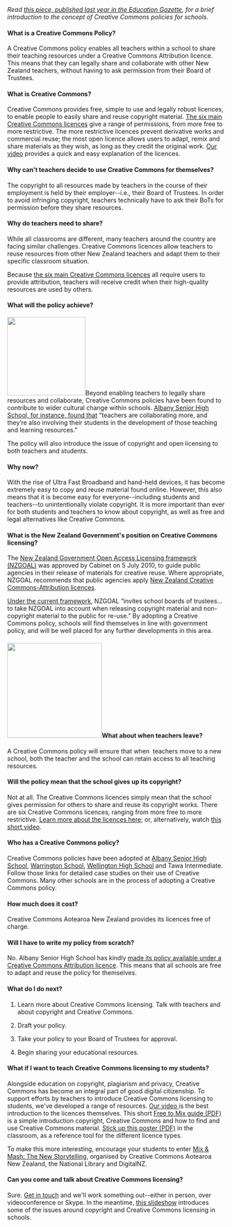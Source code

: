 <html><body><em>Read <a href="http://creativecommons.org.nz/2012/09/creative-commons-for-new-zealand-schools/">this piece, published last year in the Education Gazette</a>, for a brief introduction to the concept of Creative Commons policies for schools.</em>

<h4>What is a Creative Commons Policy?</h4>

A Creative Commons policy enables all teachers within a school to share their teaching resources under a Creative Commons Attribution licence. This means that they can legally share and collaborate with other New Zealand teachers, without having to ask permission from their Board of Trustees.

<h4>What is Creative Commons?</h4>

Creative Commons provides free, simple to use and legally robust licences, to enable people to easily share and reuse copyright material. <a href="http://creativecommons.org.nz/licences/licences-explained/" target="_blank">The six main Creative Commons licences</a> give a range of permissions, from more free to more restrictive. The more restrictive licences prevent derivative works and commercial reuse; the most open licence allows users to adapt, remix and share materials as they wish, as long as they credit the original work. <a href="http://vimeo.com/25684782">Our video</a> provides a quick and easy explanation of the licences.

<h4>Why can't teachers decide to use Creative Commons for themselves?</h4>

The copyright to all resources made by teachers in the course of their employment is held by their employer--i.e., their Board of Trustees. In order to avoid infringing copyright, teachers technically have to ask their BoTs for permission before they share resources.

<h4>Why do teachers need to share?</h4>

While all classrooms are different, many teachers around the country are facing similar challenges. Creative Commons licences allow teachers to reuse resources from other New Zealand teachers and adapt them to their specific classroom situation.



Because <a href="http://creativecommons.org.nz/licences/licences-explained/" target="_blank">the six main Creative Commons licences</a> all require users to provide attribution, teachers will receive credit when their high-quality resources are used by others.

<h4>What will the policy achieve?</h4>

<a href="http://creativecommons.org.nz/wp-content/uploads/2012/10/cc.large_.png"><img class="wp-image-2249 alignright" title="cc.large" src="http://creativecommons.org.nz/wp-content/uploads/2012/10/cc.large_-300x300.png" alt="" width="180" height="180"></a>Beyond enabling teachers to legally share resources and collaborate, Creative Commons policies have been found to contribute to wider cultural change within schools. <a href="http://creativecommons.org.nz/2012/07/albany-senior-high-school/" target="_blank">Albany Senior High School, for instance, found that</a> "teachers are collaborating more, and they’re also involving their students in the development of those teaching and learning resources."



The policy will also introduce the issue of copyright and open licensing to both teachers and students.

<h4>Why now?</h4>

With the rise of Ultra Fast Broadband and hand-held devices, it has become extremely easy to copy and reuse material found online. However, this also means that it is become easy for everyone--including students and teachers--to unintentionally violate copyright. It is more important than ever for both students and teachers to know about copyright, as well as free and legal alternatives like Creative Commons.

<h4>What is the New Zealand Government's position on Creative Commons licensing?</h4>

The <a href="http://ict.govt.nz/guidance-and-resources/information-and-data/nzgoal" target="_blank">New Zealand Government Open Access Licensing framework (NZGOAL)</a> was approved by Cabinet on 5 July 2010, to guide public agencies in their release of materials for creative reuse. Where appropriate, NZGOAL recommends that public agencies apply <a href="http://creativecommons.org/licenses/by/3.0/nz/" target="_blank">New Zealand Creative Commons-Attribution licences</a>.



<a href="http://nzgoal.info/quick-guides/quick-guide-for-agencies/" target="_blank">Under the current framework</a>, NZGOAL “invites school boards of trustees... to take NZGOAL into account when releasing copyright material and non-copyright material to the public for re-use.” By adopting a Creative Commons policy, schools will find themselves in line with government policy, and will be well placed for any further developments in this area.

<h4><a href="http://creativecommons.org.nz/wp-content/uploads/2013/03/Remix-Kiwi.jpg"><img class=" wp-image-3530 alignleft" title="Remix Kiwi" src="http://creativecommons.org.nz/wp-content/uploads/2013/03/Remix-Kiwi-300x300.jpg" alt="" width="218" height="218"></a>What about when teachers leave?</h4>

A Creative Commons policy will ensure that when  teachers move to a new school, both the teacher and the school can retain access to all teaching resources.

<h4>Will the policy mean that the school gives up its copyright?</h4>

Not at all. The Creative Commons licences simply mean that the school gives permission for others to share and reuse its copyright works. There are six Creative Commons licences, ranging from more free to more restrictive. <a href="http://creativecommons.org.nz/licences/licences-explained/" target="_blank">Learn more about the licences here</a>; or, alternatively, watch <a href="http://vimeo.com/25684782" target="_blank">this short video</a>.

<h4>Who has a Creative Commons policy?</h4>

Creative Commons policies have been adopted at <a title="Albany Senior High School" href="http://creativecommons.org.nz/2012/07/albany-senior-high-school/">Albany Senior High School</a>, <a title="Warrington School" href="http://creativecommons.org.nz/2012/08/warrington-school/">Warrington School</a>, <a title="Wellington High School" href="http://creativecommons.org.nz/2012/12/wellington-high-school/">Wellington High School</a> and Tawa Intermediate. Follow those links for detailed case studies on their use of Creative Commons. Many other schools are in the process of adopting a Creative Commons policy.

<h4>How much does it cost?</h4>

Creative Commons Aotearoa New Zealand provides its licences free of charge.

<h4>Will I have to write my policy from scratch?</h4>

No. Albany Senior High School has kindly <a href="http://wikieducator.org/Albany_Senior_High_School/Intellectual_property_policy" target="_blank">made its policy available under a Creative Commons Attribution licence</a>. This means that all schools are free to adapt and reuse the policy for themselves.

<h4>What do I do next?</h4>

1) Learn more about Creative Commons licensing. Talk with teachers and about copyright and Creative Commons.



2) Draft your policy.



3) Take your policy to your Board of Trustees for approval.



4) Begin sharing your educational resources.

<h4>What if I want to teach Creative Commons licensing to my students?</h4>

Alongside education on copyright, plagiarism and privacy, Creative Commons has become an integral part of good digital citizenship. To support efforts by teachers to introduce Creative Commons licensing to students, we've developed a range of resources. <a href="http://vimeo.com/25684782">Our video </a>is the best introduction to the licences themselves. This short <a href="http://creativecommons.org.nz/wp-content/uploads/2013/03/Free-to-Mix.pdf">Free to Mix guide (PDF)</a> is a simple introduction copyright, Creative Commons and how to find and use Creative Commons material. <a href="http://creativecommons.org.nz/wp-content/uploads/2013/03/A2-finals.2.pdf">Stick up this poster (PDF)</a> in the classroom, as a reference tool for the different licence types.



To make this more interesting, encourage your students to enter <a href="http://www.mixandmash.org.nz/">Mix &amp; Mash: The New Storytelling</a>, organised by Creative Commons Aotearoa New Zealand, the National Library and DigitalNZ.

<h4>Can you come and talk about Creative Commons licensing?</h4>

Sure. <a href="http://creativecommons.org.nz/contact/" target="_blank">Get in touch</a> and we'll work something out--either in person, over videoconference or Skype. In the meantime, <a href="http://www.slideshare.net/MattMcGregor/creative-commons-for-schools">this slideshow</a> introduces some of the issues around copyright and Creative Commons licensing in schools.</body></html>